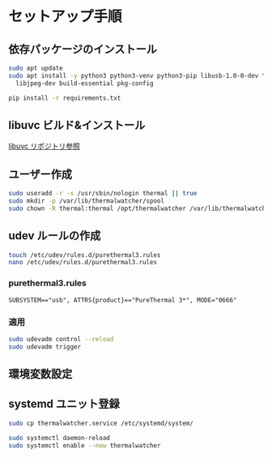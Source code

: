 # セットアップ手順

## 依存パッケージのインストール

```bash
sudo apt update
sudo apt install -y python3 python3-venv python3-pip libusb-1.0-0-dev \
  libjpeg-dev build-essential pkg-config
```

```bash
pip install -r requirements.txt
```

## libuvc ビルド&インストール

[libuvc リポジトリ参照](https://github.com/groupgets/libuvc)

## ユーザー作成

```bash
sudo useradd -r -s /usr/sbin/nologin thermal || true
sudo mkdir -p /var/lib/thermalwatcher/spool
sudo chown -R thermal:thermal /opt/thermalwatcher /var/lib/thermalwatcher /var/log
```

## udev ルールの作成

```bash
touch /etc/udev/rules.d/purethermal3.rules
nano /etc/udev/rules.d/purethermal3.rules
```

### purethermal3.rules

```plaintext
SUBSYSTEM=="usb", ATTRS{product}=="PureThermal 3*", MODE="0666"
```

### 適用

```bash
sudo udevadm control --reload
sudo udevadm trigger
```

## 環境変数設定

## systemd ユニット登録

```bash
sudo cp thermalwatcher.service /etc/systemd/system/
```

```bash
sudo systemctl daemon-reload
sudo systemctl enable --now thermalwatcher
```
